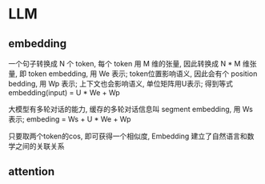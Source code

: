 # LLM

## embedding

一个句子转换成 N 个 token, 每个 token 用 M 维的张量, 因此转换成 N * M 维张量, 即 token embedding, 用 We 表示; 
token位置影响语义, 因此会有个 position bedding, 用 Wp 表示; 
上下文也会影响语义, 单位矩阵用U表示;
得到等式  embedding(input) = U * We + Wp

大模型有多轮对话的能力, 缓存的多轮对话信息叫 segment embedding, 用 Ws 表示;
embeding = Ws + U * We + Wp

只要取两个token的cos, 即可获得一个相似度, Embedding 建立了自然语言和数学之间的关联关系

## attention